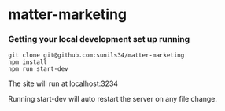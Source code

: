 # matter-marketing


### Getting your local development set up running
```
git clone git@github.com:sunils34/matter-marketing
npm install
npm run start-dev
```

The site will run at localhost:3234

Running start-dev will auto restart the server on any file change. 
